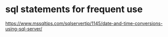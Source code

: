 # sql statements for frequent use

https://www.mssqltips.com/sqlservertip/1145/date-and-time-conversions-using-sql-server/

